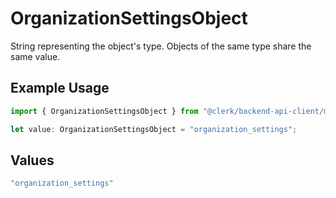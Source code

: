 # OrganizationSettingsObject

String representing the object's type. Objects of the same type share the same value.

## Example Usage

```typescript
import { OrganizationSettingsObject } from "@clerk/backend-api-client/models/components";

let value: OrganizationSettingsObject = "organization_settings";
```

## Values

```typescript
"organization_settings"
```